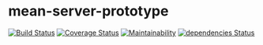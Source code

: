 # mean-server-prototype

[![Build Status](https://travis-ci.org/AJarombek/mean-server-prototype.svg?branch=master)](https://travis-ci.org/AJarombek/mean-server-prototype)
[![Coverage Status](https://coveralls.io/repos/github/AJarombek/mean-server-prototype/badge.svg?branch=master)](https://coveralls.io/github/AJarombek/mean-server-prototype?branch=master)
[![Maintainability](https://api.codeclimate.com/v1/badges/f38d990176a95c33a5db/maintainability)](https://codeclimate.com/github/AJarombek/mean-server-prototype/maintainability)
[![dependencies Status](https://david-dm.org/AJarombek/mean-server-prototype/status.svg)](https://david-dm.org/AJarombek/mean-server-prototype)
